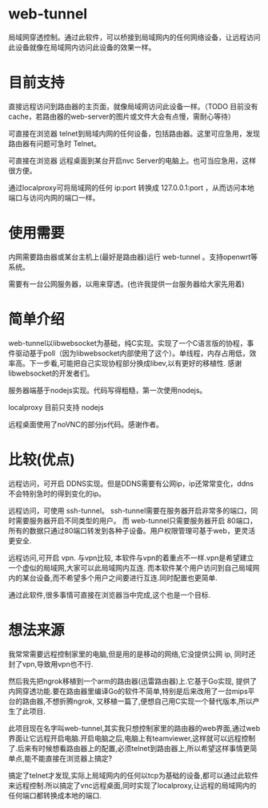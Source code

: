web-tunnel
==========

局域网穿透控制。通过此软件，可以桥接到局域网内的任何网络设备，让远程访问此设备就像在局域网内访问此设备的效果一样。

目前支持
========

直接远程访问到路由器的主页面，就像局域网访问此设备一样。（TODO 目前没有cache，若路由器的web-server的图片或文件大会有点慢，需耐心等待）

可直接在浏览器 telnet到局域内网的任何设备，包括路由器。这里可应急用，发现路由器有问题可急时 Telnet。

可直接在浏览器 远程桌面到某台开启nvc Server的电脑上。也可当应急用，这样很方便。

通过localproxy可将局域网的任何 ip:port 转换成 127.0.0.1:port ，从而访问本地端口与访问内网的端口一样。

使用需要
========

内网需要路由器或某台主机上(最好是路由器)运行 web-tunnel 。支持openwrt等系统。

需要有一台公网服务器，以用来穿透。(也许我提供一台服务器给大家先用着)

简单介绍
=========

web-tunnel以libwebsocket为基础，纯C实现。实现了一个C语言版的协程，事件驱动基于poll（因为libwebsocket内部使用了这个）。单线程，内存占用低，效率高。下一步看,可能把自己实现协程部分换成libev,以有更好的移植性.
感谢libwebsocket的开发者们。


服务器端基于nodejs实现。代码写得粗糙，第一次使用nodejs。

localproxy 目前只支持 nodejs

远程桌面使用了noVNC的部分js代码。感谢作者。

比较(优点)
======

远程访问，可开启 DDNS实现。但是DDNS需要有公网ip，ip还常常变化，ddns不会特别急时的得到变化的ip。

远程访问，可使用 ssh-tunnel。 ssh-tunnel需要在服务器开启非常多的端口，同时需要服务器开启不同类型的用户。
而 web-tunnel只需要服务器开启 80端口，所有的数据只通过80端口转发到各种子设备。用户权限管理可基于web，更灵活更安全.

远程访问,可开启 vpn. 与vpn比较, 本软件与vpn的着重点不一样.vpn是希望建立一个虚似的局域网,大家可以此局域网内互连. 而本软件某个用户访问到自己局域网内的某台设备,而不希望多个用户之间要进行互连.同时配置也更简单.

通过此软件,很多事情可直接在浏览器当中完成,这个也是一个目标.

想法来源
=======

我常常需要远程控制家里的电脑,但是用的是移动的网络,它没提供公网 ip, 同时还封了vpn,导致用vpn也不行.

然后我先把ngrok移植到一个arm的路由器(迅雷路由器)上.它基于Go实现, 提供了内网穿透功能.要在路由器里编译Go的软件不简单,特别是后来改用了一台mips平台的路由器,不想折腾ngrok, 又移植一篇了,便想自己用C实现一个替代版本,所以产生了此项目.

此项目现在名字叫web-tunnel,其实我只想控制家里的路由器的web界面,通过web界面让它远程开启电脑.开启电脑之后,电脑上有teamviewer,这样就可以远程控制了.后来有时候想看路由器上的配置,必须telnet到路由器上,所以希望这样事情更简单点,能不能直接在浏览器上搞定?

搞定了telnet才发现,实际上局域网内的任何以tcp为基础的设备,都可以通过此软件来远程控制.所以搞定了vnc远程桌面,同时实现了localproxy,让远程的局域网内的任何端口都转换成本地的端口.

